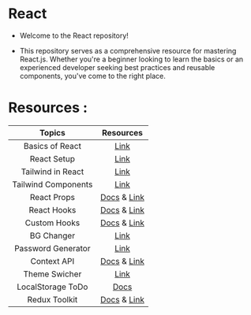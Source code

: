 # React
- Welcome to the React repository!

- This repository serves as a comprehensive resource for mastering React.js. Whether you're a beginner looking to learn the basics or an experienced developer seeking best practices and reusable components, you've come to the right place.


# Resources : 
|           Topics |             Resources                |
|:----------------:|:-------------------------------------:|
|    Basics of React         |     [Link](01_Introduction/Basics.md)|
|    React Setup             |     [Link](https://shorturl.at/imqHM)|
|    Tailwind in React       |     [Link](https://shorturl.at/deu18)|
|    Tailwind Components     |     [Link](https://flowbite.com/)    |
|    React Props            |     [Docs](https://rb.gy/brqrri) & [Link](https://rb.gy/id1a5p) |
|    React Hooks            |     [Docs](https://react.dev/reference/react/hooks) & [Link](https://www.geeksforgeeks.org/reactjs-hooks/) |
|    Custom Hooks      |   [Docs](https://t.ly/lOAp5) & [Link](https://t.ly/NeMAB) |
|    BG Changer      |     [Link](https://shorturl.at/eKRT7) |
|    Password Generator      |     [Link](https://shorturl.at/dhjAM) |
|    Context API           |    [Docs](https://rb.gy/tocrd1) & [Link](https://react.dev/reference/react/useContext) |
|    Theme Swicher          |    [Link](https://rb.gy/wpayrr) |
|    LocalStorage ToDo         |    [Docs](https://shorturl.at/dwxCD) |
| Redux Toolkit          |    [Docs](https://shorturl.at/dqFP3) & [Link](https://redux.js.org/) |

